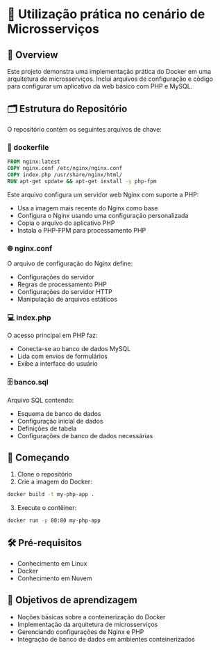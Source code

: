 # 🐳 Utilização prática no cenário de Microsserviços

## 📁 Overview
Este projeto demonstra uma implementação prática do Docker em uma arquitetura de microsserviços. Inclui arquivos de configuração e código para configurar um aplicativo da web básico com PHP e MySQL.

## 🗂️ Estrutura do Repositório
O repositório contém os seguintes arquivos de chave:

### 📜 dockerfile
```dockerfile
FROM nginx:latest
COPY nginx.conf /etc/nginx/nginx.conf
COPY index.php /usr/share/nginx/html/
RUN apt-get update && apt-get install -y php-fpm
```
Este arquivo configura um servidor web Nginx com suporte a PHP:
- Usa a imagem mais recente do Nginx como base
- Configura o Nginx usando uma configuração personalizada
- Copia o arquivo do aplicativo PHP
- Instala o PHP-FPM para processamento PHP

### 🌐 nginx.conf
O arquivo de configuração do Nginx define:
- Configurações do servidor
- Regras de processamento PHP
- Configurações do servidor HTTP
- Manipulação de arquivos estáticos

### 💻 index.php
O acesso principal em PHP faz:
- Conecta-se ao banco de dados MySQL
- Lida com envios de formulários
- Exibe a interface do usuário

### 🗄️ banco.sql
Arquivo SQL contendo:
- Esquema de banco de dados
- Configuração inicial de dados
- Definições de tabela
- Configurações de banco de dados necessárias

## 🚀 Começando
1. Clone o repositório
2. Crie a imagem do Docker:
```bash
docker build -t my-php-app .
```
3. Execute o contêiner:
```bash
docker run -p 80:80 my-php-app
```

## 🛠️ Pré-requisitos
- Conhecimento em Linux
- Docker
- Conhecimento em Nuvem

## 🎯 Objetivos de aprendizagem
- Noções básicas sobre a conteinerização do Docker
- Implementação da arquitetura de microsserviços
- Gerenciando configurações de Nginx e PHP
- Integração de banco de dados em ambientes conteinerizados

